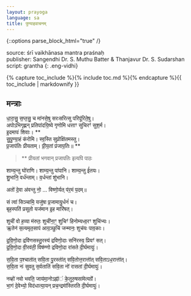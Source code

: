 ```yaml
---
layout: prayoga
language: sa
title: पुण्याहवाचनम्
---
```


{::options parse_block_html="true" /}

source: śrī vaikhānasa mantra praśnaḥ  
publisher: Sangendhi Dr. S. Muthu Batter & Thanjavur Dr. S. Sudarshan  
script: grantha 
{: .eng-vidhi}

{% capture toc_include %}{% include toc.md %}{% endcapture %}{{ toc_include | markdownify }}

## मन्त्राः

धा॒रा॒सु॒ स॒प्त॒सु॒ च मा॑नसे॒षु सरःसरित्सु परिपू॑रिते॒षु।  
अपोऽभिगृह्णन् प्रतिपा॑दयि॒ष्ये गृणोमि धत्ताꣳ सुचिरꣳ॑ सुश॒र्म।   
इ॒दमापः॑ शिवाः। **   
सु॒पु॒ण्या॒हं क॑रोमि। स्व॒स्ति सुप्रोक्षि॑तमस्तु।  
प्र॒जाप॑तिः प्रीयताम्। प्री॒य॒तां प्र॑जाप॒तिः॥ **

> ** प्रीयतां भगवान् प्रजापतिः इत्यपि पाठः

शाम्य॒न्तु घो॑राणि। शाम्य॒न्तु पा॑पानि। शाम्य॒न्तु ई॑तयः।  
शु॒भानि॒ वर्ध॑न्ताम्। व॒र्धन्तां शु॑भानि। 

अतो॑ दे॒वा अ॑वन्तु नो॒ ... विष्णो॒र्यत् प॑र॒मं प॒दम्॥ 

सं त्वा॑ सिञ्चामि॒ यजु॑षा प्र॒जामायु॒र्धनं॑ च।  
बृह॒स्पति॑ प्रसूतो यज॑मान इ॒ह मारि॑षत्।  

शुची॑ वो ह॒व्या म॑रुतः॒ शुची॑ना॒ꣳ॒ शुचिꣳ॑ हिनोम्यध्व॒रꣳ शुचि॑भ्यः।  
ऋ॒तेन॑ स॒त्यमृत॒साप॑ आय॒ञ्छुचि॑ जन्मानः॒ शुच॑यः पाव॒काः। 

द्र॒वि॒णो॒दा द्रवि॑णसस्तु॒रस्य॑ द्रविणो॒दाः सनि॑रस्य॒ प्रियꣳ॑ सत्।  
द्र॒वि॒णो॒दा वी॒रव॑ती॒ विष॑ण्णो द्रविणो॒दा रा॑सते दी॒र्घमायुः॑। 

स॒वि॒ता प॒श्चाता॑॑त् सवि॒ता पु॒रस्ता॑॑त् सवि॒तोत्त॒रात्ता॑॑त् सवि॒ताऽध॒रात्ता॑॑त्।  
स॒वि॒ता नः॑ सुवतु स॒र्वतातिं सवि॒ता नो॑ रासतां दी॒र्घमायुः॑।

नव्हो॑ नवो भवति॒ जाय॑मा॒नोऽह्ना॑॑ं के॒तुरु॒षसा॑मेत्यग्रे॑॑।  
भा॒गं दे॒वेभ्यो॒ विद॑धात्या॒यन् प्रच॒न्द्रमा॑॑स्तिरति दी॒र्घमायुः॑। 







